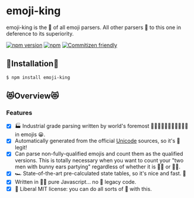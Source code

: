 # emoji-king
emoji-king is the 👑 of all emoji parsers. All other parsers 🙇 to this one in deference to its superiority.

[![npm version](https://badge.fury.io/js/emoji-king.svg)](https://badge.fury.io/js/emoji-king)
[![npm](https://img.shields.io/npm/dt/emoji-king.svg)](https://www.npmjs.com/package/emoji-king)
[![Commitizen friendly](https://img.shields.io/badge/commitizen-friendly-brightgreen.svg)](http://commitizen.github.io/cz-cli/)

## 🤖Installation🤖

```sh
$ npm install emoji-king
```

## 😻Overview😻

### Features

- [x] 🏭 Industrial grade parsing written by world's foremost 👨🏽‍🔬👩🏻‍🔬👨🏼‍💻👩‍💻 in emojis 😀.
- [x] Automatically generated from the official [Unicode](http://www.unicode.org/Public/emoji/5.0/emoji-test.txt) sources, so it's 💯 legit!
- [x] Can parse non-fully-qualified emojis and count them as the qualified versions. This is totally necessary when you want to count your "two men with bunny ears partying" regardless of whether it is 👯‍♂️ or 👯‍♂.
- [x] 🏎️ State-of-the-art pre-calculated state tables, so it's nice and fast. 🚀
- [x] Written in 👼🏻 pure Javascript... no 👜 legacy code.
- [x] 🗽 Liberal MIT license: you can do all sorts of 💩 with this.
